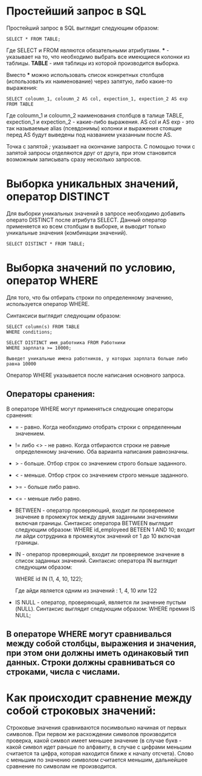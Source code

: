 # Простейший запрос в SQL

Простейший запрос в SQL выглядит следующим образом:

    SELECT * FROM TABLE;

Где SELECT и FROM являются обязательными атрибутами. __*__ - указывает на то, что необходимо выбрать все имеющиеся колонки из таблицы. __TABLE__ - имя таблицы из которой производится выборка.

Вместо __*__ можно использовать список конкретных столбцов (использовать их наименование) через запятую, либо какие-то выражения:

    SELECT coloumn_1, coloumn_2 AS col, expection_1, expection_2 AS exp FROM TABLE

Где coloumn_1 и coloumn_2 наименования столбцов в талице TABLE, expection_1 и expection_2 - какие-либо выражения. AS col и  AS exp - это так называемые alias (псевдонимы) колонки и выражения стоящие перед AS будут выведены под названием указанным после AS.

Точка с запятой _;_ указывает на окончание запроста. С помощью точки с запятой запросы отделяются друг от друга, при этом становится возможным записывать сразу несколько запросов.

# Выборка уникальных значений, оператор DISTINCT

Для выборки уникальных значений в запросе необходимо добавить операто DISTINCT после атрибута SELECT. Данный оператор применяется ко всем столбцам в выборке, и выводит только уникальные значения (комбинации значений).

    SELECT DISTINCT * FROM TABLE;

# Выборка значений по условию, оператор WHERE

Для того, что бы отбирать строки по определенному значению, используется оператор WHERE. 

Синтаксиси выглядит следующим образом:

    SELECT column(s) FROM TABLE
    WHERE conditions;

    SELECT DISTINCT имя_работника FROM Работники
    WHERE зарплата >= 10000;

    Выведет уникальные имена работников, у которых зарплата больше либо равна 10000 

Оператор WHERE указывается после написания основного запроса.

## Операторы сранения:

В операторе WHERE могут применяться следующие операторы сранения:

+ = - равно. Когда необходимо отобрать строки с определенным значением.

+ != либо <> - не равно. Когда отбираются строки не равные определенному значению. Оба варианта написания равнозначны.

+ \> - больше. Отбор строк со значением строго больше заданного.

+ < - меньше. Отбор строк со значением строго меньше заданного.

+ \>= - больше либо равно.

+ <= - меньше либо равно.

+ BETWEEN - оператор проверяющий, входит ли проверяемое значение в промежуток между двумя заданными значениями включая границы. Синтаксис оператора BETWEEN выглядит следующим образом:
    WHERE id_employeed BETEEN 1 AND 10;
    входит ли айди сотрудника в промежуток значений от 1 до 10 включая границы.

+ IN - оператор проверяющий, входит ли проверяемое значение в список заданных значений. Синтаксис оператора IN выглядит следующим образом:

    WHERE id IN (1, 4, 10, 122);

    Где айди является одним из значений : 1, 4, 10 или 122

+ IS NULL - оператор, проверяющий, является ли значение пустым (NULL). Синтаксис выглядит следующим образом:
    WHERE премия IS NULL;


## В операторе WHERE могут сравнивалься между собой столбцы, выражения и значения, при этом они должны иметь одинаковый тип данных. Строки должны сравниваться со строками, числа с числами. 

# Как происходит сравнение между собой строковых значений:

Строковые значения сравниваются посимвольно начиная от первых символов. При первом же расхождении символов производится проверка, какой символ имеет меньшее значение (в случае букв - какой символ идет раньше по алфавиту, в случае с цифрами меньшим считается та цифра, которая находится ближе к началу отсчета). Слово с меньшим по значению символом считается меньшим, дальнейшее сравнение по символам не производится.